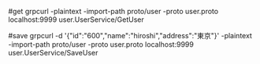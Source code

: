#get
grpcurl -plaintext -import-path proto/user  -proto user.proto localhost:9999 user.UserService/GetUser

#save
grpcurl -d '{"id":"600","name":"hiroshi","address":"東京"}' -plaintext -import-path proto/user  -proto user.proto localhost:9999  user.UserService/SaveUser

